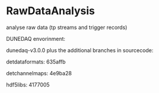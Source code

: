 # RawDataAnalysis
analyse raw data (tp streams and trigger records)

DUNEDAQ envorinment:

dunedaq-v3.0.0 plus the additional branches in sourcecode:

detdataformats: 635affb

detchannelmaps: 4e9ba28

hdf5libs: 4177005